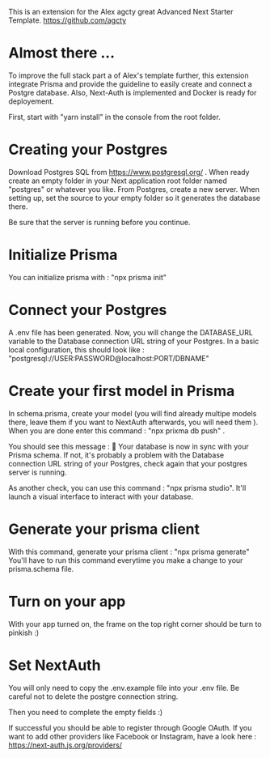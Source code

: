 This is an extension for the Alex agcty great Advanced Next Starter Template.
https://github.com/agcty

# Almost there ...

To improve the full stack part a of Alex's template further, this extension integrate Prisma and provide the guideline to easily create and connect a Postgre database.
Also, Next-Auth is implemented and Docker is ready for deployement.

First, start with "yarn install" in the console from the root folder.

# Creating your Postgres

Download Postgres SQL from https://www.postgresql.org/ .
When ready create an empty folder in your Next application root folder named "postgres" or whatever you like.
From Postgres, create a new server.
When setting up, set the source to your empty folder so it generates the database there.

Be sure that the server is running before you continue.

# Initialize Prisma

You can initialize prisma with : "npx prisma init"

# Connect your Postgres

A .env file has been generated. Now, you will change the DATABASE_URL variable to the Database connection URL string of your Postgres.
In a basic local configuration, this should look like : "postgresql://USER:PASSWORD@localhost:PORT/DBNAME"

# Create your first model in Prisma

In schema.prisma, create your model (you will find already multipe models there, leave them if you want to NextAuth afterwards, you will need them ). When you are done enter this command : "npx prixma db push" .

You should see this message : 🚀 Your database is now in sync with your Prisma schema.
If not, it's probably a problem with the Database connection URL string of your Postgres, check again that your postgres server is running.

As another check, you can use this command : "npx prisma studio". It'll launch a visual interface to interact with your database.

# Generate your prisma client

With this command, generate your prisma client : "npx prisma generate"
You'll have to run this command everytime you make a change to your prisma.schema file.

# Turn on your app

With your app turned on, the frame on the top right corner should be turn to pinkish :)

# Set NextAuth

You will only need to copy the .env.example file into your .env file.
Be careful not to delete the postgre connection string.

Then you need to complete the empty fields :)

If successful you should be able to register through Google OAuth.
If you want to add other providers like Facebook or Instagram, have a look here : https://next-auth.js.org/providers/
